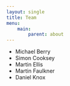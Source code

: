 ```yaml
---
layout: single
title: Team
menu:
    main:
        parent: about
---
```


 - Michael Berry
 - Simon Cooksey
 - Martin Ellis
 - Martin Faulkner
 - Daniel Knox
